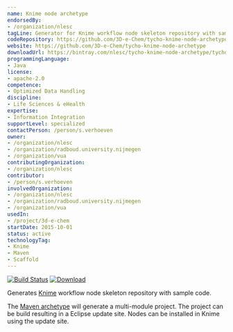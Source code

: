 ```yaml
---
name: Knime node archetype
endorsedBy:
- /organization/nlesc
tagLine: Generator for Knime workflow node skeleton repository with sample code.
codeRepository: https://github.com/3D-e-Chem/tycho-knime-node-archetype
website: https://github.com/3D-e-Chem/tycho-knime-node-archetype
downloadUrl: https://bintray.com/nlesc/tycho-knime-node-archetype/tycho-knime-node-archetype/
programmingLanguage:
- Java
license:
- apache-2.0
competence:
- Optimized Data Handling
discipline:
- Life Sciences & eHealth
expertise:
- Information Integration
supportLevel: specialized
contactPerson: /person/s.verhoeven
owner:
- /organization/nlesc
- /organization/radboud.university.nijmegen
- /organization/vua
contributingOrganization:
- /organization/nlesc
contributor:
- /person/s.verhoeven
involvedOrganization:
- /organization/nlesc
- /organization/radboud.university.nijmegen
- /organization/vua
usedIn:
- /project/3d-e-chem
startDate: 2015-10-01
status: active
technologyTag:
- Knime
- Maven
- Scaffold
---
```


[![Build Status](https://travis-ci.org/3D-e-Chem/tycho-knime-node-archetype.svg?branch=master)](https://travis-ci.org/3D-e-Chem/tycho-knime-node-archetype)
[ ![Download](https://api.bintray.com/packages/nlesc/tycho-knime-node-archetype/tycho-knime-node-archetype/images/download.svg) ](https://bintray.com/nlesc/tycho-knime-node-archetype/tycho-knime-node-archetype/_latestVersion)


Generates [Knime](http://www.knime.org) workflow node skeleton repository with sample code.

The [Maven archetype](https://maven.apache.org/guides/introduction/introduction-to-archetypes.html) will generate a multi-module project.
The project can be build resulting in a Eclipse update site.
Nodes can be installed in Knime using the update site.
